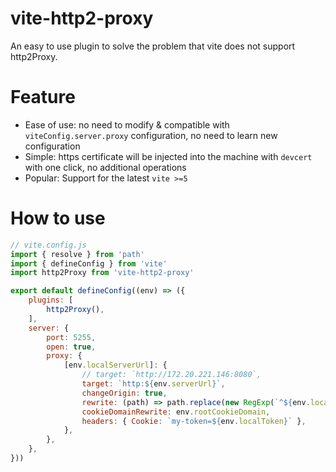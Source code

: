 # vite-http2-proxy

An easy to use plugin to solve the problem that vite does not support http2Proxy.

# Feature

- Ease of use: no need to modify & compatible with `viteConfig.server.proxy` configuration, no need to learn new configuration
- Simple: https certificate will be injected into the machine with `devcert` with one click, no additional operations
- Popular: Support for the latest `vite >=5`

# How to use

```js
// vite.config.js
import { resolve } from 'path'
import { defineConfig } from 'vite'
import http2Proxy from 'vite-http2-proxy'

export default defineConfig((env) => ({
    plugins: [
        http2Proxy(),
    ],
    server: {
        port: 5255,
        open: true,
        proxy: {
            [env.localServerUrl]: {
                // target: `http://172.20.221.146:8080`,
                target: `http:${env.serverUrl}`,
                changeOrigin: true,
                rewrite: (path) => path.replace(new RegExp(`^${env.localServerUrl}`), ''),
                cookieDomainRewrite: env.rootCookieDomain,
                headers: { Cookie: `my-token=${env.localToken}` },
            },
        },
    },
}))

```

